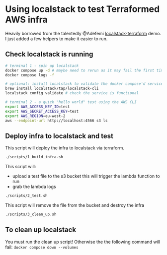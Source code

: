 # Using localstack to test Terraformed AWS infra

Heavily borrowed from the talentedly @Adefemi [localstack-terraform](https://github.com/adefemi171/localstack-terraform) demo. I just added a few helpers to make it easier to run.

## Check localstack is running

```sh
# terminal 1 - spin up localstack
docker compose up -d # maybe need to rerun as it may fail the first time on MacOS
docker compose logs -f

# optional: install localstack to validate the docker compose'd service is functional
brew install localstack/tap/localstack-cli
localstack config validate # check the service is functional

# terminal 2 - a quick "hello world" test using the AWS CLI
export AWS_ACCESS_KEY_ID=test
export AWS_SECRET_ACCESS_KEY=test
export AWS_REGION=eu-west-2
aws --endpoint-url http://localhost:4566 s3 ls
```

## Deploy infra to localstack and test

This script will deploy the infra to localstack via terraform.

```sh
./scripts/1_build_infra.sh
```

This script will:

- upload a test file to the s3 bucket this will trigger the lambda function to run
- grab the lambda logs

```sh
./scripts/2_test.sh
```

This script will remove the file from the bucket and destroy the infra

```sh
./scripts/3_clean_up.sh
```

## To clean up localstack

You must run the clean up script! Otherwise the the following command will fail: `docker compose down --volumes`
